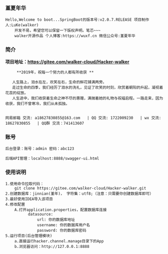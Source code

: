 
### 堇夏年华 
                
                

```
Hello,Welcome to boot...SpringBoot的版本号:v2.0.7.RELEASE 项目制作人:LuKe(walker)
    开发不易，希望您可以保留一下版权声明。笔芯~~~
    walker开源作品 个人博客:https://wuxf.cn 微信公众号:堇夏年华
```


### 简介
   **项目地址：https://gitee.com/walker-cloud/Hacker-walker** 

         **2019年，祝每一个努力的人都有所收获 ** 

       人生路上，泪水在左，欢笑在右，生命的鲜花铺满两旁。
       走过生命的四季，我们经历了泪水的洗礼，见证了欢笑的时刻，欣赏着朝阳的升起，凝视着花蕊的绽放。
       人生途中，我们收获着生命之神不尽的惠赠，满揣着她的礼物与祝福启程。一路走来，因为收获，我们不曾寒冷，我们从未孤独。

       
    网易邮箱 交流: a18627830855@163.com   | QQ 交流: 1722009230   | wx 交流: 18627830855   | QQ群 交流：741413607


### 账号
    
```
后台登录：账号：admin 密码：abc123

后端API管理：localhost:8888/swagger-ui.html
```

### 使用说明 
```
1.使用命令拉取代码：
    git clone https://gitee.com/walker-cloud/Hacker-walker.git 
2.创建数据库：jinnian(堇年)， 字符集：utf8;（注意：只需要你创建数据库即可）
3.最好使用IDEA导入该项目
4.修改配置
    A.打开application.properties，配置数据库连接
          datasource:
              url: 你的数据库地址
              username: 你的数据库用户名
              password: 你的数据库密码
5.运行项目(后台管理模块)
    a.直接运行hacker.channel.manage目录下的App
    b.浏览器访问：http://127.0.0.1:8888
```
